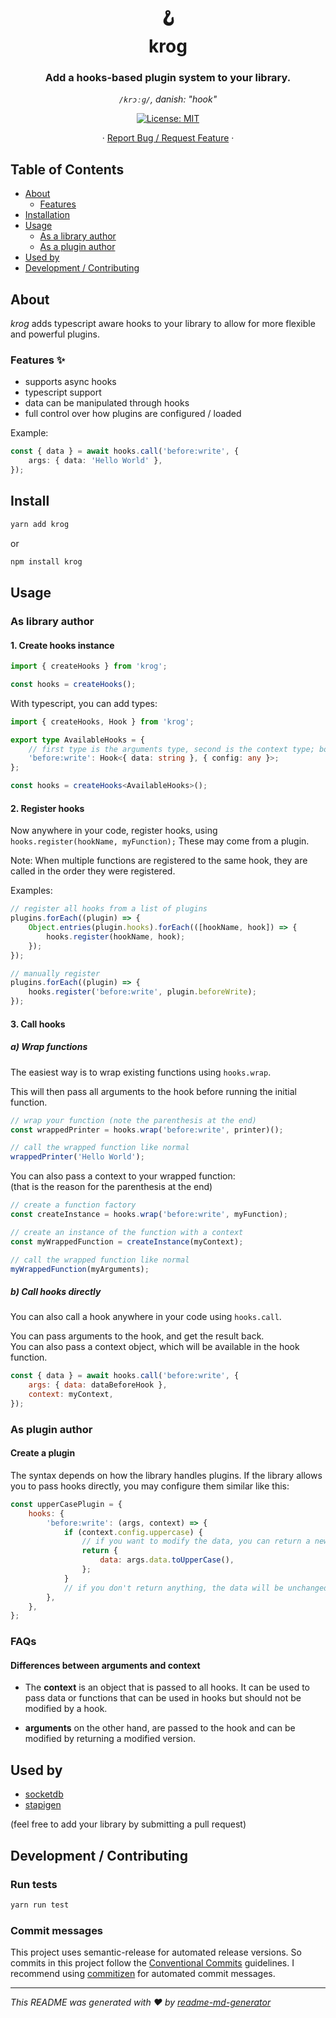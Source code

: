 <h1 align="center">🪝 <br/>krog</h1>
<h3 align="center">Add a hooks-based plugin system to your library.</h3>
<p align="center"><i><code>/krɔːɡ/</code>, danish: "hook"</i></p>
<p align="center">
  <a href="#" target="_blank">
    <img alt="License: MIT" src="https://img.shields.io/badge/License-MIT-yellow.svg" />
  </a>
</p>
<p align="center">
  ·
  <a href="https://github.com/TimoBechtel/krog/issues">Report Bug / Request Feature</a>
  ·
</p>

## Table of Contents

- [About](#About)
  - [Features](#Features)
- [Installation](#Install)
- [Usage](#Usage)
  - [As a library author](#As-a-library-author)
  - [As a plugin author](#As-a-plugin-author)
- [Used by](#Used-by)
- [Development / Contributing](#Development-Contributing)

## About

_krog_ adds typescript aware hooks to your library to allow for more flexible and powerful plugins.

### Features ✨

- supports async hooks
- typescript support
- data can be manipulated through hooks
- full control over how plugins are configured / loaded

Example:

```typescript
const { data } = await hooks.call('before:write', {
	args: { data: 'Hello World' },
});
```

## Install

```sh
yarn add krog
```

or

```sh
npm install krog
```

## Usage

### As library author

#### 1. Create hooks instance

```js
import { createHooks } from 'krog';

const hooks = createHooks();
```

With typescript, you can add types:

```ts
import { createHooks, Hook } from 'krog';

export type AvailableHooks = {
	// first type is the arguments type, second is the context type; both are optional
	'before:write': Hook<{ data: string }, { config: any }>;
};

const hooks = createHooks<AvailableHooks>();
```

#### 2. Register hooks

Now anywhere in your code, register hooks, using `hooks.register(hookName, myFunction);` These may come from a plugin.

Note: When multiple functions are registered to the same hook, they are called in the order they were registered.

Examples:

```js
// register all hooks from a list of plugins
plugins.forEach((plugin) => {
	Object.entries(plugin.hooks).forEach(([hookName, hook]) => {
		hooks.register(hookName, hook);
	});
});

// manually register
plugins.forEach((plugin) => {
	hooks.register('before:write', plugin.beforeWrite);
});
```

#### 3. Call hooks

##### a) Wrap functions

The easiest way is to wrap existing functions using `hooks.wrap`.

This will then pass all arguments to the hook before running the initial function.

```js
// wrap your function (note the parenthesis at the end)
const wrappedPrinter = hooks.wrap('before:write', printer)();

// call the wrapped function like normal
wrappedPrinter('Hello World');
```

You can also pass a context to your wrapped function:  
(that is the reason for the parenthesis at the end)

```js
// create a function factory
const createInstance = hooks.wrap('before:write', myFunction);

// create an instance of the function with a context
const myWrappedFunction = createInstance(myContext);

// call the wrapped function like normal
myWrappedFunction(myArguments);
```

##### b) Call hooks directly

You can also call a hook anywhere in your code using `hooks.call`.

You can pass arguments to the hook, and get the result back.  
You can also pass a context object, which will be available in the hook function.

```js
const { data } = await hooks.call('before:write', {
	args: { data: dataBeforeHook },
	context: myContext,
});
```

### As plugin author

#### Create a plugin

The syntax depends on how the library handles plugins. If the library allows you to pass hooks directly, you may configure them similar like this:

```js
const upperCasePlugin = {
	hooks: {
		'before:write': (args, context) => {
			if (context.config.uppercase) {
				// if you want to modify the data, you can return a new args object (context cannot be modified)
				return {
					data: args.data.toUpperCase(),
				};
			}
			// if you don't return anything, the data will be unchanged
		},
	},
};
```

### FAQs

#### Differences between arguments and context

- The **context** is an object that is passed to all hooks. It can be used to pass data or functions that can be used in hooks but should not be modified by a hook.

- **arguments** on the other hand, are passed to the hook and can be modified by returning a modified version.

## Used by

- [socketdb](https://github.com/TimoBechtel/socketdb)
- [stapigen](https://github.com/TimoBechtel/stapigen)

(feel free to add your library by submitting a pull request)

## Development / Contributing

### Run tests

```sh
yarn run test
```

### Commit messages

This project uses semantic-release for automated release versions. So commits in this project follow the [Conventional Commits](https://www.conventionalcommits.org/en/v1.0.0-beta.2/) guidelines. I recommend using [commitizen](https://github.com/commitizen/cz-cli) for automated commit messages.

---

_This README was generated with ❤️ by [readme-md-generator](https://github.com/kefranabg/readme-md-generator)_
